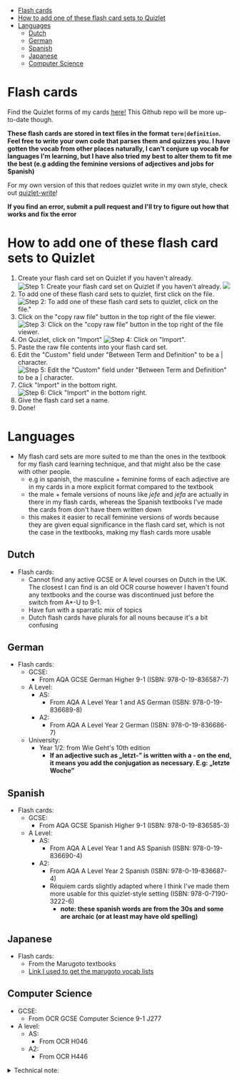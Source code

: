 <!-- vim-markdown-toc GFM -->

* [Flash cards](#flash-cards)
* [How to add one of these flash card sets to Quizlet](#how-to-add-one-of-these-flash-card-sets-to-quizlet)
* [Languages](#languages)
    * [Dutch](#dutch)
    * [German](#german)
    * [Spanish](#spanish)
    * [Japanese](#japanese)
    * [Computer Science](#computer-science)

<!-- vim-markdown-toc -->

# Flash cards

Find the Quizlet forms of my cards [here!](https://quizlet.com/Eingabeaufforderung/folders) This Github repo will be more up-to-date though.

**These flash cards are stored in text files in the format `term|definition`. Feel free to write your own code that parses them and quizzes you.
I have gotten the vocab from other places naturally, I can't conjure up vocab for languages I'm learning, but I have also tried my best to alter them to fit me the best (e.g adding the feminine versions of adjectives and jobs for Spanish)**

For my own version of this that redoes quizlet write in my own style, check out [quizlet-write](https://github.com/RubberDuckCollector/quizlet-write)!

**If you find an error, submit a pull request and I'll try to figure out how that works and fix the error**

# How to add one of these flash card sets to Quizlet

1. Create your flash card set on Quizlet if you haven't already.
![Step 1: Create your flash card set on Quizlet if you haven't already.](assets/step_1.png)
![](assets/step_1_2.png)
1. To add one of these flash card sets to quizlet, first click on the file.
![Step 2: To add one of these flash card sets to quizlet, click on the file."](assets/step_2.png)
1. Click on the "copy raw file" button in the top right of the file viewer.
![Step 3: Click on the "copy raw file" button in the top right of the file viewer.](assets/step_3.png)
1. On Quizlet, click on "Import"
![Step 4: Click on "Import".](assets/step_4.png)
1. Paste the raw file contents into your flash card set.
1. Edit the "Custom" field under "Between Term and Definition" to be a | character.
![Step 5: Edit the "Custom" field under "Between Term and Definition" to be a | character.](assets/step_5.png)
1. Click "Import" in the bottom right.
![Step 6: Click "Import" in the bottom right.](assets/step_6.png)
1. Give the flash card set a name.
1. Done! 

# Languages

- My flash card sets are more suited to me than the ones in the textbook for my flash card learning technique, and that might also be the case with other people.
    - e.g in spanish, the masculine + feminine forms of each adjective are in my cards in a more explicit format compared to the textbook
    - the male + female versions of nouns like *jefe* and *jefa* are actually in there in my flash cards, whereas the Spanish textbooks I've made the cards from don't have them written down
    - this makes it easier to recall feminine versions of words because they are given equal significance in the flash card set, which is not the case in the textbooks, making my flash cards more usable

## Dutch

- Flash cards:
    - Cannot find any active GCSE or A level courses on Dutch in the UK. The closest I can find is an old OCR course however I haven't found any textbooks and the course was discontinued just before the switch from A*-U to 9-1.
    - Have fun with a sparratic mix of topics
    - Dutch flash cards have plurals for all nouns because it's a bit confusing

## German

- Flash cards:
    - GCSE:
        - From AQA GCSE German Higher 9-1 (ISBN: 978-0-19-836587-7)
    - A Level:
        - AS:
            - From AQA A Level Year 1 and AS German (ISBN: 978-0-19-836689-8)
        - A2:
            - From AQA A Level Year 2 German (ISBN: 978-0-19-836686-7)
    - University: 
        - Year 1/2: from Wie Geht's 10th edition
            - **If an adjective such as „letzt-” is written with a - on the end, it means you add the conjugation as necessary. E.g: „letzte Woche”**

## Spanish

- Flash cards:
    - GCSE:
        - From AQA GCSE Spanish Higher 9-1 (ISBN: 978-0-19-836585-3)
    - A Level:
        - AS:
            - From AQA A Level Year 1 and AS Spanish (ISBN: 978-0-19-836690-4)
        - A2:
            - From AQA A Level Year 2 Spanish (ISBN: 978-0-19-836687-4)
            - Réquiem cards slightly adapted where I think I've made them more usable for this quizlet-style setting (ISBN: 978-0-7190-3222-6)
                - **note: these spanish words are from the 30s and some are archaic (or at least may have old spelling)**

## Japanese
- Flash cards:
    - From the Marugoto textbooks
    - [Link I used to get the marugoto vocab lists](https://words.marugotoweb.jp/mylist_top.php?lv=A1&lang=en)

## Computer Science

- GCSE:
    - From OCR GCSE Computer Science 9-1 J277
- A level:
    - AS:
        - From OCR H046
    - A2:
        - From OCR H446

<details>
    <summary>Technical note:</summary>
    I didn't use JSON to store the flash cards because the <code>term|definition</code> is sufficient imo
    It's also quicker to write the flash cards in this format, and I could make vim remaps (easier and quicker than with json at my skill level) to find the | and put extra data in the flash card with just 1 keystroke; <code>(reflexive)</code> and <code>(starts with <letter>)</code>. Writing with remaps and vim is much quicker than on the quizlet webiste at least
</details>
